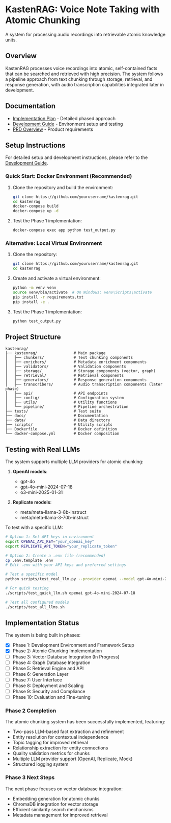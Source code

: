 # KastenRAG: Voice Note Taking with Atomic Chunking

A system for processing audio recordings into retrievable atomic knowledge units.

## Overview

KastenRAG processes voice recordings into atomic, self-contained facts that can be searched and retrieved with high precision. The system follows a pipeline approach from text chunking through storage, retrieval, and response generation, with audio transcription capabilities integrated later in development.

## Documentation

- [Implementation Plan](implementation_plan.md) - Detailed phased approach
- [Development Guide](DEVELOPMENT.md) - Environment setup and testing
- [PRD Overview](langchain-prd-overview.md) - Product requirements

## Setup Instructions

For detailed setup and development instructions, please refer to the [Development Guide](DEVELOPMENT.md).

### Quick Start: Docker Environment (Recommended)

1. Clone the repository and build the environment:
   ```bash
   git clone https://github.com/yourusername/kastenrag.git
   cd kastenrag
   docker-compose build
   docker-compose up -d
   ```

2. Test the Phase 1 implementation:
   ```bash
   docker-compose exec app python test_output.py
   ```

### Alternative: Local Virtual Environment

1. Clone the repository:
   ```bash
   git clone https://github.com/yourusername/kastenrag.git
   cd kastenrag
   ```

2. Create and activate a virtual environment:
   ```bash
   python -m venv venv
   source venv/bin/activate  # On Windows: venv\Scripts\activate
   pip install -r requirements.txt
   pip install -e .
   ```

3. Test the Phase 1 implementation:
   ```bash
   python test_output.py
   ```

## Project Structure

```
kastenrag/
├── kastenrag/                # Main package
│   ├── chunkers/             # Text chunking components
│   ├── enrichers/            # Metadata enrichment components
│   ├── validators/           # Validation components
│   ├── storage/              # Storage components (vector, graph)
│   ├── retrieval/            # Retrieval components
│   ├── generators/           # Response generation components
│   ├── transcribers/         # Audio transcription components (later phase)
│   ├── api/                  # API endpoints
│   ├── config/               # Configuration system
│   ├── utils/                # Utility functions
│   └── pipeline/             # Pipeline orchestration
├── tests/                    # Test suite
├── docs/                     # Documentation
├── data/                     # Data directory
├── scripts/                  # Utility scripts
├── Dockerfile                # Docker definition
└── docker-compose.yml        # Docker composition
```

## Testing with Real LLMs

The system supports multiple LLM providers for atomic chunking:

1. **OpenAI models**:
   - gpt-4o
   - gpt-4o-mini-2024-07-18
   - o3-mini-2025-01-31

2. **Replicate models**:
   - meta/meta-llama-3-8b-instruct
   - meta/meta-llama-3-70b-instruct

To test with a specific LLM:

```bash
# Option 1: Set API keys in environment
export OPENAI_API_KEY="your_openai_key"
export REPLICATE_API_TOKEN="your_replicate_token"

# Option 2: Create a .env file (recommended)
cp .env.template .env
# Edit .env with your API keys and preferred settings

# Test a specific model
python scripts/test_real_llm.py --provider openai --model gpt-4o-mini-2024-07-18 --input-file test_inputs/JCS_transcript_short.txt

# For quick testing
./scripts/test_quick_llm.sh openai gpt-4o-mini-2024-07-18

# Test all configured models
./scripts/test_all_llms.sh
```

## Implementation Status

The system is being built in phases:

- [x] Phase 1: Development Environment and Framework Setup
- [x] Phase 2: Atomic Chunking Implementation
- [ ] Phase 3: Vector Database Integration (In Progress)
- [ ] Phase 4: Graph Database Integration
- [ ] Phase 5: Retrieval Engine and API
- [ ] Phase 6: Generation Layer
- [ ] Phase 7: User Interface
- [ ] Phase 8: Deployment and Scaling
- [ ] Phase 9: Security and Compliance
- [ ] Phase 10: Evaluation and Fine-tuning

### Phase 2 Completion
The atomic chunking system has been successfully implemented, featuring:
- Two-pass LLM-based fact extraction and refinement
- Entity resolution for contextual independence
- Topic tagging for improved retrieval
- Relationship extraction for entity connections
- Quality validation metrics for chunks
- Multiple LLM provider support (OpenAI, Replicate, Mock)
- Structured logging system

### Phase 3 Next Steps
The next phase focuses on vector database integration:
- Embedding generation for atomic chunks
- ChromaDB integration for vector storage
- Efficient similarity search mechanisms
- Metadata management for improved retrieval